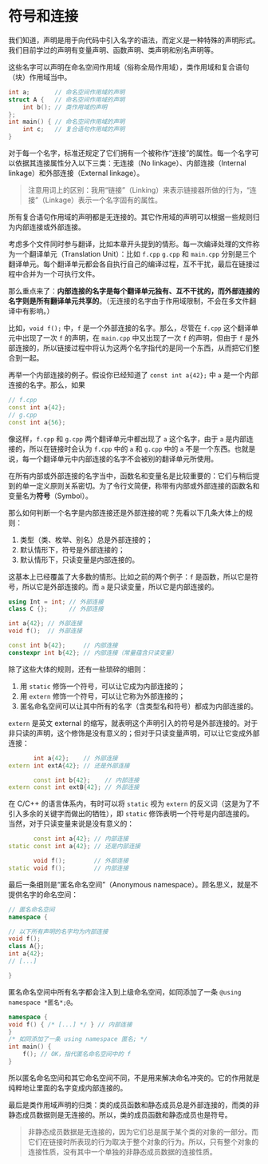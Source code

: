 # 符号和连接

我们知道，声明是用于向代码中引入名字的语法，而定义是一种特殊的声明形式。我们目前学过的声明有变量声明、函数声明、类声明和别名声明等。

这些名字可以声明在命名空间作用域（俗称全局作用域），类作用域和复合语句（块）作用域当中。
```cpp
int a;       // 命名空间作用域的声明
struct A {   // 命名空间作用域的声明
    int b(); // 类作用域的声明
};
int main() { // 命名空间作用域的声明
    int c;   // 复合语句作用域的声明
}
```

对于每一个名字，标准还规定了它们拥有一个被称作“连接”的属性。每一个名字可以依据其连接属性分入以下三类：无连接（No linkage）、内部连接（Internal linkage）和外部连接（External linkage）。

> 注意用词上的区别：我用“链接”（Linking）来表示链接器所做的行为，“连接”（Linkage）表示一个名字固有的属性。

所有复合语句作用域的声明都是无连接的。其它作用域的声明可以根据一些规则归为内部连接或外部连接。

考虑多个文件同时参与翻译，比如本章开头提到的情形。每一次编译处理的文件称为一个翻译单元（Translation Unit）：比如 `f.cpp` `g.cpp` 和 `main.cpp` 分别是三个翻译单元。每个翻译单元都会各自执行自己的编译过程，互不干扰，最后在链接过程中合并为一个可执行文件。

那么重点来了：**内部连接的名字是每个翻译单元独有、互不干扰的，而外部连接的名字则是所有翻译单元共享的**。（无连接的名字由于作用域限制，不会在多文件翻译中有影响。）

比如，`void f();` 中，`f` 是一个外部连接的名字。那么，尽管在 `f.cpp` 这个翻译单元中出现了一次 `f` 的声明，在 `main.cpp` 中又出现了一次 `f` 的声明，但由于 `f` 是外部连接的，所以链接过程中将认为这两个名字指代的是同一个东西，从而把它们整合到一起。

再举一个内部连接的例子。假设你已经知道了 `const int a{42};` 中 `a` 是一个内部连接的名字。那么，如果
```cpp
// f.cpp
const int a{42};
// g.cpp
const int a{56};
```
像这样，`f.cpp` 和 `g.cpp` 两个翻译单元中都出现了 `a` 这个名字，由于 `a` 是内部连接的，所以在链接时会认为 `f.cpp` 中的 `a` 和 `g.cpp` 中的 `a` 不是一个东西。也就是说，每一个翻译单元中内部连接的名字不会被别的翻译单元所使用。

在所有内部或外部连接的名字当中，函数名和变量名是比较重要的：它们与稍后提到的单一定义原则关系密切。为了令行文简便，称带有内部或外部连接的函数名和变量名为**符号**（Symbol）。

那么如何判断一个名字是内部连接还是外部连接的呢？先看以下几条大体上的规则：
1. 类型（类、枚举、别名）总是外部连接的；
2. 默认情形下，符号是外部连接的；
3. 默认情形下，只读变量是内部连接的。

这基本上已经覆盖了大多数的情形。比如之前的两个例子：`f` 是函数，所以它是符号，所以它是外部连接的。而 `a` 是只读变量，所以它是内部连接的。
```cpp
using Int = int; // 外部连接
class C {};      // 外部连接

int a{42}; // 外部连接
void f();  // 外部连接

const int b{42};     // 内部连接
constexpr int b{42}; // 内部连接（常量蕴含只读变量）
```

除了这些大体的规则，还有一些琐碎的细则：
1. 用 `static` 修饰一个符号，可以让它成为内部连接的；
2. 用 `extern` 修饰一个符号，可以让它称为外部连接的；
3. 匿名命名空间可以让其中所有的名字（含类型名和符号）都成为内部连接的。

`extern` 是英文 external 的缩写，就表明这个声明引入的符号是外部连接的。对于非只读的声明，这个修饰是没有意义的；但对于只读变量声明，可以让它变成外部连接：
```cpp
       int a{42};    // 外部连接
extern int extA{42}; // 还是外部连接

       const int b{42};    // 内部连接
extern const int extB{42}; // 外部连接
```

在 C/C++ 的语言体系内，有时可以将 `static` 视为 `extern` 的反义词（这是为了不引入多余的关键字而做出的牺牲），即 `static` 修饰表明一个符号是内部连接的。当然，对于只读变量来说是没有意义的：
```cpp
       const int a{42}; // 内部连接
static const int a{42}; // 还是内部连接

       void f();        // 外部连接
static void f();        // 内部连接
```

最后一条细则是“匿名命名空间”（Anonymous namespace）。顾名思义，就是不提供名字的命名空间：
```cpp
// 匿名命名空间
namespace {

// 以下所有声明的名字均为内部连接
void f();
class A{};
int a{42};
// [...]

}
```

匿名命名空间中所有名字都会注入到上级命名空间，如同添加了一条 `@using namespace *匿名*;@`。
```cpp
namespace {
void f() { /* [...] */ } // 内部连接
}
/* 如同添加了一条 using namespace 匿名; */
int main() {
    f(); // OK，指代匿名命名空间中的 f
}
```
所以匿名命名空间和其它命名空间不同，不是用来解决命名冲突的。它的作用就是纯粹地让里面的名字变成内部连接的。

最后是类作用域声明的归类：类的成员函数和静态成员总是外部连接的，而类的非静态成员数据则是无连接的。所以，类的成员函数和静态成员也是符号。

> 非静态成员数据是无连接的，因为它们总是属于某个类的对象的一部分。而它们在链接时所表现的行为取决于整个对象的行为。所以，只有整个对象的连接性质，没有其中一个单独的非静态成员数据的连接性质。
